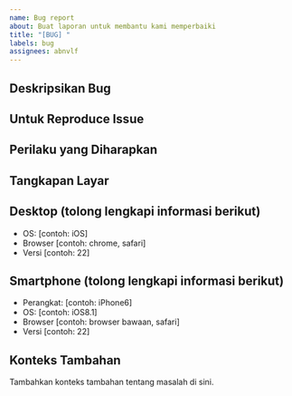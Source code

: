 ```yaml
---
name: Bug report
about: Buat laporan untuk membantu kami memperbaiki
title: "[BUG] "
labels: bug
assignees: abnvlf
---
```


## Deskripsikan Bug

<!-- Deskripsi yang jelas dan ringkas tentang apa yang menjadi bug. -->

## Untuk Reproduce Issue

<!-- Langkah-langkah untuk reproduce issue:
1. Buka '...'
2. Klik pada '....'
3. Gulir ke bawah ke '....'
4. Lihat kesalahan -->

## Perilaku yang Diharapkan

<!-- Deskripsi yang jelas dan ringkas tentang apa yang seharusnya terjadi. -->

## Tangkapan Layar

<!-- Jika relevan, tambahkan tangkapan layar untuk membantu menjelaskan masalah Anda. -->

## Desktop (tolong lengkapi informasi berikut)

-   OS: [contoh: iOS]
-   Browser [contoh: chrome, safari]
-   Versi [contoh: 22]

## Smartphone (tolong lengkapi informasi berikut)

-   Perangkat: [contoh: iPhone6]
-   OS: [contoh: iOS8.1]
-   Browser [contoh: browser bawaan, safari]
-   Versi [contoh: 22]

## Konteks Tambahan

Tambahkan konteks tambahan tentang masalah di sini.
